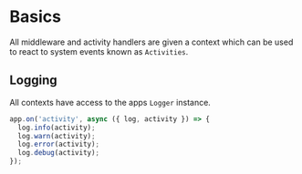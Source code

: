# Basics

All middleware and activity handlers are given a context which can be used to
react to system events known as `Activities`.

## Logging

All contexts have access to the apps `Logger` instance.

```typescript
app.on('activity', async ({ log, activity }) => {
  log.info(activity);
  log.warn(activity);
  log.error(activity);
  log.debug(activity);
});
```

